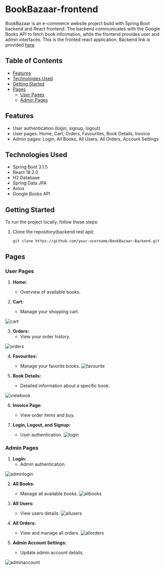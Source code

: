 # BookBazaar-frontend

BookBazaar is an e-commerce website project build with Spring Boot backend and React frontend. The backend communicates with the Google Books API to fetch book information, while the frontend provides user and admin interfaces. This is the fronted react application. Backend link is provided [here](https://github.com/Jawahirullah481/BookBazaar-Backend).

## Table of Contents

- [Features](#features)
- [Technologies Used](#technologies-used)
- [Getting Started](#getting-started)
- [Pages](#pages)
  - [User Pages](#user-pages)
  - [Admin Pages](#admin-pages)

## Features

- User authentication (login, signup, logout)
- User pages: Home, Cart, Orders, Favourites, Book Details, Invoice
- Admin pages: Login, All Books, All Users, All Orders, Account Settings

## Technologies Used

- Spring Boot 3.1.5
- React 18.2.0
- H2 Database
- Spring Data JPA
- Axios
- Google Books API

## Getting Started

To run the project locally, follow these steps:

1. Clone the repository(backend rest api):

   ```git clone https://github.com/your-username/BookBazaar-Backend.git```

## Pages

### User Pages

1. **Home:**
   - Overview of available books.

2. **Cart:**
   - Manage your shopping cart.
   
![cart](https://github.com/Jawahirullah481/BookBazaar-Frontend/assets/112153331/23b21ba2-4486-44eb-8c79-616a7e654baf)

3. **Orders:**
   - View your order history.
   
![orders](https://github.com/Jawahirullah481/BookBazaar-Frontend/assets/112153331/9e33ed70-d6f2-4a68-baf7-999b90e079b6)

4. **Favourites:**
   - Manage your favorite books.
   ![favourite](https://github.com/Jawahirullah481/BookBazaar-Frontend/assets/112153331/92ddfce1-fbfa-43d2-97a4-bf66c9b6b83c)


5. **Book Details:**
   - Detailed information about a specific book.
   
![viewbook](https://github.com/Jawahirullah481/BookBazaar-Frontend/assets/112153331/fdff90c5-11bb-48c4-bf2e-192e035adf59)

6. **Invoice Page:**
   - View order items and buy.
   

7. **Login, Logout, and Signup:**
   - User authentication.
   ![login](https://github.com/Jawahirullah481/BookBazaar-Frontend/assets/112153331/84506cd0-b041-4691-93e2-133f9204a6eb)


### Admin Pages

1. **Login:**
   - Admin authentication.
   
![adminlogin](https://github.com/Jawahirullah481/BookBazaar-Frontend/assets/112153331/a7a843f2-259d-4fb3-a185-d691c1fec8d0)

2. **All Books:**
   - Manage all available books.
   ![allbooks](https://github.com/Jawahirullah481/BookBazaar-Frontend/assets/112153331/4891848c-113b-4954-87a5-83c85259bcd5)


3. **All Users:**
   - View users details.
   ![allusers](https://github.com/Jawahirullah481/BookBazaar-Frontend/assets/112153331/78892615-2c16-467b-84b1-c2c7bccc4614)


4. **All Orders:**
   - View and manage all orders.
   ![allorders](https://github.com/Jawahirullah481/BookBazaar-Frontend/assets/112153331/4b93e685-b32b-47e6-9fce-b359cb552396)


5. **Admin Account Settings:**
   - Update admin account details.
   
![adminaccount](https://github.com/Jawahirullah481/BookBazaar-Frontend/assets/112153331/0f720fa9-27ae-4897-94ef-9c1e2b9953f4)
